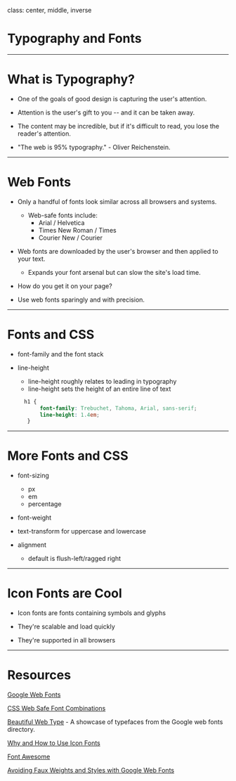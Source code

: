 class: center, middle, inverse
# Typography and Fonts

---

# What is Typography?

* One of the goals of good design is capturing the user's attention.

* Attention is the user's gift to you -- and it can be taken away.

* The content may be incredible, but if it's difficult to read, you lose the reader's attention.

* "The web is 95% typography." - Oliver Reichenstein.

---

# Web Fonts

* Only a handful of fonts look similar across all browsers and systems.
  * Web-safe fonts include:
      * Arial / Helvetica
      * Times New Roman / Times
      * Courier New / Courier

* Web fonts are downloaded by the user's browser and then applied to your text.
  * Expands your font arsenal but can slow the site's load time.

* How do you get it on your page?

* Use web fonts sparingly and with precision.

---

# Fonts and CSS

* font-family and the font stack

* line-height
  * line-height roughly relates to leading in typography
  * line-height sets the height of an entire line of text

  ```css
    h1 {
	     font-family: Trebuchet, Tahoma, Arial, sans-serif;
	     line-height: 1.4em;
     }
  ```
---

# More Fonts and CSS

* font-sizing
  * px
  * em
  * percentage

* font-weight

* text-transform for uppercase and lowercase

* alignment
  * default is flush-left/ragged right
---

# Icon Fonts are Cool

  * Icon fonts are fonts containing symbols and glyphs

  * They're scalable and load quickly

  * They're supported in all browsers

---

# Resources
[Google Web Fonts](http://www.google.com/fonts)

[CSS Web Safe Font Combinations](http://www.w3schools.com/cssref/css_websafe_fonts.asp)

[Beautiful Web Type](http://hellohappy.org/beautiful-web-type/) - A showcase of typefaces from the Google web fonts directory.

[Why and How to Use Icon Fonts](http://www.vanseodesign.com/web-design/icon-fonts/)

[Font Awesome](http://fortawesome.github.io/Font-Awesome/)

[Avoiding Faux Weights and Styles with Google Web Fonts](http://www.smashingmagazine.com/2012/07/11/avoiding-faux-weights-styles-google-web-fonts/)
